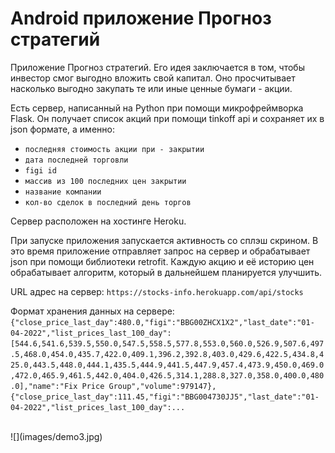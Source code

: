 # Android приложение Прогноз стратегий
Приложение Прогноз стратегий.
Его идея заключается в том, чтобы инвестор смог выгодно вложить свой капитал.
Оно просчитывает насколько выгодно закупать те или иные ценные бумаги - акции.

Есть сервер, написанный на Python при помощи микрофреймворка Flask.
Он получает список акций при помощи tinkoff api и сохраняет их в json формате, а именно:
 - `последняя стоимость акции при - закрытии`
 - `дата последней торговли`
 - `figi id`
 - `массив из 100 последних цен закрытии`
 - `название компании`
 - `кол-во сделок в последний день торгов`

Сервер расположен на хостинге Heroku.

При запуске приложения запускается активность со сплэш скрином.
В это время приложение отправляет запрос на сервер и обрабатывает json при помощи библиотеки retrofit.
Каждую акцию и её историю цен обрабатывает алгоритм, который в дальнейшем планируется улучшить.

URL адрес на сервер:
`https://stocks-info.herokuapp.com/api/stocks`

Формат хранения данных на сервере:
`{"close_price_last_day":480.0,"figi":"BBG00ZHCX1X2","last_date":"01-04-2022","list_prices_last_100_day":[544.6,541.6,539.5,550.0,547.5,558.5,577.8,553.0,560.0,526.9,507.6,497.5,468.0,454.0,435.7,422.0,409.1,396.2,392.8,403.0,429.6,422.5,434.8,425.0,443.5,448.0,444.1,435.5,444.9,441.5,447.9,457.4,473.9,450.0,469.0,472.0,465.9,461.5,442.0,404.0,426.5,314.1,288.8,327.0,358.0,400.0,480.0],"name":"Fix Price Group","volume":979147},{"close_price_last_day":111.45,"figi":"BBG004730JJ5","last_date":"01-04-2022","list_prices_last_100_day":...`

<br />
![](images/demo3.jpg)
<br />
